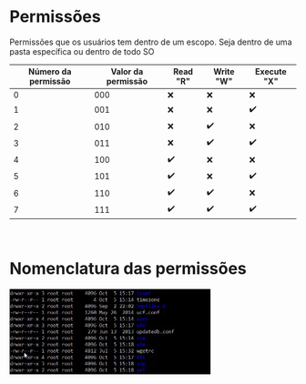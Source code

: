 # Permissões

Permissões que os usuários tem dentro de um escopo.
Seja dentro de uma pasta específica ou dentro de todo SO

| Número da permissão | Valor da permissão | Read "R"           | Write "W"          | Execute "X"        |
| ------------------- | ------------------ | ------------------ | ------------------ | ------------------ |
| 0                   | 000                | :x:                | :x:                | :x:                |
| 1                   | 001                | :x:                | :x:                | :heavy_check_mark: |
| 2                   | 010                | :x:                | :heavy_check_mark: | :x:                |
| 3                   | 011                | :x:                | :heavy_check_mark: | :heavy_check_mark: |
| 4                   | 100                | :heavy_check_mark: | :x:                | :x:                |
| 5                   | 101                | :heavy_check_mark: | :x:                | :heavy_check_mark: |
| 6                   | 110                | :heavy_check_mark: | :heavy_check_mark: | :x:                |
| 7                   | 111                | :heavy_check_mark: | :heavy_check_mark: | :heavy_check_mark: |

<br>

# Nomenclatura das permissões

<img src="https://raw.githubusercontent.com/nychollas09/linux/main/terminal_no_linux/.assets/permissoes.png">
